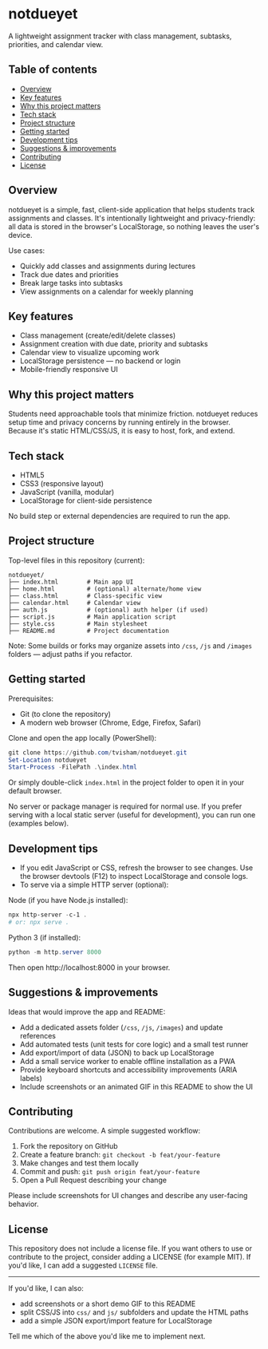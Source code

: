 # notdueyet
A lightweight assignment tracker with class management, subtasks, priorities, and calendar view.

## Table of contents

- [Overview](#overview)
- [Key features](#key-features)
- [Why this project matters](#why-this-project-matters)
- [Tech stack](#tech-stack)
- [Project structure](#project-structure)
- [Getting started](#getting-started)
- [Development tips](#development-tips)
- [Suggestions & improvements](#suggestions--improvements)
- [Contributing](#contributing)
- [License](#license)

## Overview

notdueyet is a simple, fast, client-side application that helps students track assignments and classes. It's intentionally lightweight and privacy-friendly: all data is stored in the browser's LocalStorage, so nothing leaves the user's device.

Use cases:
- Quickly add classes and assignments during lectures
- Track due dates and priorities
- Break large tasks into subtasks
- View assignments on a calendar for weekly planning

## Key features

- Class management (create/edit/delete classes)
- Assignment creation with due date, priority and subtasks
- Calendar view to visualize upcoming work
- LocalStorage persistence — no backend or login
- Mobile-friendly responsive UI

## Why this project matters

Students need approachable tools that minimize friction. notdueyet reduces setup time and privacy concerns by running entirely in the browser. Because it's static HTML/CSS/JS, it is easy to host, fork, and extend.

## Tech stack

- HTML5
- CSS3 (responsive layout)
- JavaScript (vanilla, modular)
- LocalStorage for client-side persistence

No build step or external dependencies are required to run the app.

## Project structure

Top-level files in this repository (current):

```
notdueyet/
├── index.html        # Main app UI
├── home.html         # (optional) alternate/home view
├── class.html        # Class-specific view
├── calendar.html     # Calendar view
├── auth.js           # (optional) auth helper (if used)
├── script.js         # Main application script
├── style.css         # Main stylesheet
├── README.md         # Project documentation
```

Note: Some builds or forks may organize assets into `/css`, `/js` and `/images` folders — adjust paths if you refactor.

## Getting started

Prerequisites:
- Git (to clone the repository)
- A modern web browser (Chrome, Edge, Firefox, Safari)

Clone and open the app locally (PowerShell):

```powershell
git clone https://github.com/tvisham/notdueyet.git
Set-Location notdueyet
Start-Process -FilePath .\index.html
```

Or simply double-click `index.html` in the project folder to open it in your default browser.

No server or package manager is required for normal use. If you prefer serving with a local static server (useful for development), you can run one (examples below).

## Development tips

- If you edit JavaScript or CSS, refresh the browser to see changes. Use the browser devtools (F12) to inspect LocalStorage and console logs.
- To serve via a simple HTTP server (optional):

Node (if you have Node.js installed):

```powershell
npx http-server -c-1 .
# or: npx serve .
```

Python 3 (if installed):

```powershell
python -m http.server 8000
```

Then open http://localhost:8000 in your browser.

## Suggestions & improvements

Ideas that would improve the app and README:

- Add a dedicated assets folder (`/css`, `/js`, `/images`) and update references
- Add automated tests (unit tests for core logic) and a small test runner
- Add export/import of data (JSON) to back up LocalStorage
- Add a small service worker to enable offline installation as a PWA
- Provide keyboard shortcuts and accessibility improvements (ARIA labels)
- Include screenshots or an animated GIF in this README to show the UI

## Contributing

Contributions are welcome. A simple suggested workflow:

1. Fork the repository on GitHub
2. Create a feature branch: `git checkout -b feat/your-feature`
3. Make changes and test them locally
4. Commit and push: `git push origin feat/your-feature`
5. Open a Pull Request describing your change

Please include screenshots for UI changes and describe any user-facing behavior.

## License

This repository does not include a license file. If you want others to use or contribute to the project, consider adding a LICENSE (for example MIT). If you'd like, I can add a suggested `LICENSE` file.

---

If you'd like, I can also:

- add screenshots or a short demo GIF to this README
- split CSS/JS into `css/` and `js/` subfolders and update the HTML paths
- add a simple JSON export/import feature for LocalStorage

Tell me which of the above you'd like me to implement next.
